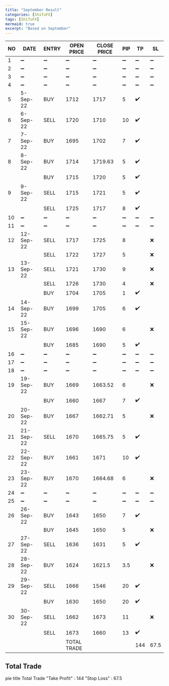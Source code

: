 ```yaml
---
title: "September Result"
categories: [ShifuFX]
tags: [ShifuFX]
mermaid: true
excerpt: "Based on September"
---
```


|  NO | DATE  | ENTRY   | OPEN PRICE  | CLOSE PRICE | PIP  | TP| SL|
|---|---|---|---|---|---|---|---|
| 1  | :heavy_minus_sign:  | :heavy_minus_sign:  |  :heavy_minus_sign: |  :heavy_minus_sign: |:heavy_minus_sign:  | :heavy_minus_sign: | :heavy_minus_sign:| 
| 2  | :heavy_minus_sign:  | :heavy_minus_sign:  |  :heavy_minus_sign: |  :heavy_minus_sign: |:heavy_minus_sign:  | :heavy_minus_sign: | :heavy_minus_sign:| 
| 3  | :heavy_minus_sign:  | :heavy_minus_sign:  |  :heavy_minus_sign: |  :heavy_minus_sign: |:heavy_minus_sign:  | :heavy_minus_sign: | :heavy_minus_sign:| 
| 4  | :heavy_minus_sign:  | :heavy_minus_sign:  |  :heavy_minus_sign: |  :heavy_minus_sign: |:heavy_minus_sign:  | :heavy_minus_sign: | :heavy_minus_sign:| 
| 5  | 5-Sep-22  | BUY  | 1712  |  1717 |  5 |  :heavy_check_mark: |   |
| 6  | 6-Sep-22  |SELL   |1720   |1710   | 10   |:heavy_check_mark:   |   |
| 7  | 7-Sep-22  | BUY   | 1695   | 1702   | 7   |:heavy_check_mark:   |   |
| 8 | 8-Sep-22  |BUY   |1714   |1719.63   | 5   |:heavy_check_mark:   |   |
| |   |  BUY | 1715   |1720   |5   |  :heavy_check_mark: |   |
| 9 | 9-Sep-22  |SELL   |1715   |1721   |5   | :heavy_check_mark:  |   |
|  |   |  SELL |1725   |1717   |8   |:heavy_check_mark:   |   |
| 10  | :heavy_minus_sign:  | :heavy_minus_sign:  |  :heavy_minus_sign: |  :heavy_minus_sign: |:heavy_minus_sign:  | :heavy_minus_sign: | :heavy_minus_sign:| 
| 11  | :heavy_minus_sign:  | :heavy_minus_sign:  |  :heavy_minus_sign: |  :heavy_minus_sign: |:heavy_minus_sign:  | :heavy_minus_sign: | :heavy_minus_sign:| 
| 12  | 12-Sep-22  | SELL   | 1717   |1725   |8   |   | :x:  |
|   |   |  SELL | 1722  | 1727   | 5   |   | :x:  |
| 13  | 13-Sep-22  | SELL   | 1721   |1730   | 9   |   | :x:  |
|   |   | SELL  |1726   |1730   |4   |   | :x:  |
|   |   |  BUY | 1704   | 1705   | 1   | :heavy_check_mark:  |   |
| 14  |14-Sep-22   | BUY | 1699 |  1705   | 6  | :heavy_check_mark:  |   |
| 15  | 15-Sep-22  |BUY   |1696   |1690   |6   |   |:x:   |
|   |   |BUY   |1685   |1690   |5   | :heavy_check_mark:  |   |
| 16  | :heavy_minus_sign:  | :heavy_minus_sign:  |  :heavy_minus_sign: |  :heavy_minus_sign: |:heavy_minus_sign:  | :heavy_minus_sign: | :heavy_minus_sign:| 
| 17  | :heavy_minus_sign:  | :heavy_minus_sign:  |  :heavy_minus_sign: |  :heavy_minus_sign: |:heavy_minus_sign:  | :heavy_minus_sign: | :heavy_minus_sign:| 
| 18 | :heavy_minus_sign:  | :heavy_minus_sign:  |  :heavy_minus_sign: |  :heavy_minus_sign: |:heavy_minus_sign:  | :heavy_minus_sign: | :heavy_minus_sign:| 
| 19  | 19-Sep-22  | BUY   | 1669   | 1663.52  | 6   |   |:x:   |
|   |  | BUY   | 1660  | 1667   | 7   |:heavy_check_mark:  |   |
| 20  | 20-Sep-22  |BUY   |1667   |1662.71   |5   |   |:x:   |
| 21  | 21-Sep-22  |SELL   |1670   |1665.75   |5   | :heavy_check_mark:  |   |
| 22 | 22-Sep-22  |BUY   |1661   |1671   |10   |:heavy_check_mark:   |   |
| 23  | 23-Sep-22  | BUY  |1670 | 1664.68  |  6  |   | :x:  |
| 24  | :heavy_minus_sign:  | :heavy_minus_sign:  |  :heavy_minus_sign: |  :heavy_minus_sign: |:heavy_minus_sign:  | :heavy_minus_sign: | :heavy_minus_sign:| 
| 25 | :heavy_minus_sign:  | :heavy_minus_sign:  |  :heavy_minus_sign: |  :heavy_minus_sign: |:heavy_minus_sign:  | :heavy_minus_sign: | :heavy_minus_sign:| 
| 26  |  26-Sep-22 | BUY  | 1643  | 1650  |  7 | :heavy_check_mark:  |   |
|  |   | BUY  | 1645 | 1650  |  5 |  | :x:  |
| 27 | 27-Sep-22  | SELL  |  1636 |  1631 |  5 |  :heavy_check_mark: |   |
| 28  | 28-Sep-22  | BUY  |1624   |1621.5   | 3.5  |   | :x:  |
| 29  | 29-Sep-22  |SELL   |1666   |1546   |20   | :heavy_check_mark:  |   |
|   |   | BUY  |1630   |1650   |20   |:heavy_check_mark:   |   |
| 30  |  30-Sep-22 |SELL   |1662   |1673   |11   |   |:x:   |
| |   |SELL   |1673   |1660   |13   | :heavy_check_mark:  |   |
|    |   |    | TOTAL TRADE  |     | |144 |67.5 |

## Total Trade

<div class="mermaid">

pie title Total Trade
    "Take Profit" : 144
    "Stop Loss" : 67.5
</div>